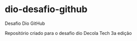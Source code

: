 # dio-desafio-github
Desafio Dio GitHub

Repositório criado para o desafio dio Decola Tech 3a edição
